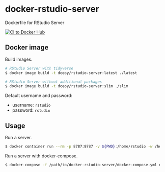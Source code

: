 docker-rstudio-server
=====================

Dockerfile for RStudio Server

[![CI to Docker Hub](https://github.com/dceoy/docker-rstudio-server/actions/workflows/docker-publish.yml/badge.svg)](https://github.com/dceoy/docker-rstudio-server/actions/workflows/docker-publish.yml)

Docker image
------------

Build images.

```sh
# RStudio Server with tidyverse
$ docker image build -t dceoy/rstudio-server:latest ./latest

# RStudio Server without additional packages
$ docker image build -t dceoy/rstudio-server:slim ./slim
```

Default username and password:

  - username: `rstudio`
  - password: `rstudio`

Usage
-----

Run a server.

```sh
$ docker container run --rm -p 8787:8787 -v ${PWD}:/home/rstudio -w /home/rstudio dceoy/rstudio-server
```

Run a server with docker-compose.

```sh
$ docker-compose -f /path/to/docker-rstudio-server/docker-compose.yml up
```
